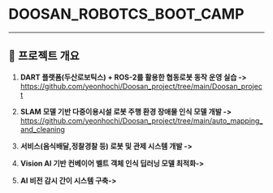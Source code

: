 # DOOSAN_ROBOTCS_BOOT_CAMP



---

## 📌 프로젝트 개요

1. **DART 플랫폼(두산로보틱스) + ROS-2를 활용한 협동로봇 동작 운영 실습 ->**	https://github.com/yeonhochi/Doosan_project/tree/main/Doosan_project
   
2. **SLAM 모델 기반 다중이용시설 로봇 주행 환경 장애물 인식 모델 개발 ->** 	https://github.com/yeonhochi/Doosan_project/tree/main/auto_mapping_and_cleaning
   
3. **서비스(음식배달,정찰경찰 등) 로봇 및 관제 시스템 개발 ->**
   
4. **Vision AI 기반 컨베이어 벨트 객체 인식 딥러닝 모델 최적화->**
   
5. **AI 비전 감시 간이 시스템 구축->**

